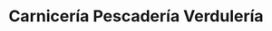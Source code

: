 ---
title: "Carnicería Pescadería Verdulería"
url: /san-antonio/carniceria-pescaderia-verduleria/
shop: Allgemein
---